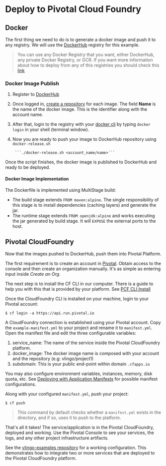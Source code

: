 # Deploy to Pivotal Cloud Foundry

## Docker

The first thing we need to do is to generate a docker image and push it to any registry. We will use the [DockerHub](https://hub.docker.com) registry for this example.

> You can use any Docker Registry that you want, either DockerHub, any private Docker Registry, or GCR. If you want more information about how to deploy from any of this registries you should check this [link](https://docs.cloudfoundry.org/devguide/deploy-apps/push-docker.html)

### Docker Image Publish

1. Register to [DockerHub](https://hub.docker.com/register/)
2. Once logged in, [create a repository](https://hub.docker.com/add/repository/) for each image. The field **Name** is the name of the docker image. This is the identifier along with the account name.
3. After that, login to the registry with your [docker cli](https://docs.docker.com/engine/reference/commandline/login/) by typing `docker login` in your shell (terminal window).
4. Now you are ready to push your image to DockerHub repository using `docker-release.sh`

        ```./docker-release.sh <account_name/name>```

Once the script finishes, the docker image is published to DockerHub and ready to be deployed.

#### Docker Image Implementation

The Dockerfile is implemented using MultiStage build:

- The build stage extends `FROM maven:alpine`. The single responsibility of this stage is to install dependencies (caching layers) and generate the jar.
- The runtime stage extends `FROM openjdk:alpine` and works executing the jar generated by build stage. It will `EXPOSE` the external ports to the host.


## Pivotal CloudFoundry

Now that the images pushed to DockerHub, push them into Pivotal Platform.

The first requirement is to create an account in [Pivotal](https://pivotal.io/get-started).
Obtain access to the console and then create an organization manually. It's as simple as entering input inside *Create an Org*.

The next step is to install the CF CLI in our computer. There is a guide to help you with this that is provided by your platform. See [PCF CLI Install](https://pivotal.io/platform/pcf-tutorials/getting-started-with-pivotal-cloud-foundry/install-the-cf-cli)

Once the CloudFoundry CLI is installed on your machine, login to your Pivotal account:

    $ cf login -a https://api.run.pivotal.io

A CloudFoundry connection is established using your Pivotal account. Copy the `example-manifest.yml` to your project and rename it to `manifest.yml`.
Open the manifest file and edit the three configurable variables:
1. service_name: The name of the service inside the Pivotal CloudFoundry platform.
2. docker_image: The docker image name is composed with your account and the repository (e.g: vlingo/project1)
3. subdomain: This is your public end-point within domain `.cfapps.io`

You may also configure environment variables, instances, memory, disk quota, etc. See [Deploying with Application Manifests](https://docs.cloudfoundry.org/devguide/deploy-apps/manifest.html) for possible manifest configurations.

Along with your configured `manifest.yml`, push your project:

    $ cf push

 > This command by default checks whether a `manifest.yml` exists in the directory, and if so, uses it to push to the platform.

That's all it takes! The service/application is in the Pivotal CloudFoundry, deployed and working. Use the Pivotal Console to see your services, the logs, and any other project infrastructure artifacts.

See the [vlingo-examples repository](https://github.com/vlingo/vlingo-examples) for a working configuration. This demonstrates how to integrate two or more services that are deployed to the Pivotal CloudFoundry platform.
